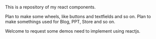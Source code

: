 This is a repository of my react components.

Plan to make some wheels, like buttons and textfields and so on.
Plan to make somethings used for Blog, PPT, Store and so on.

Welcome to request some demos need to implement using reactjs.
